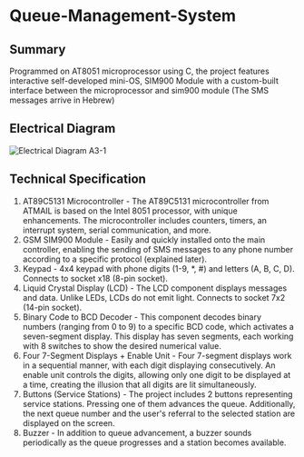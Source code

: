 # Queue-Management-System

## Summary
Programmed on AT8051 microprocessor using C, the project features interactive self-developed mini-OS, SIM900 Module with a custom-built interface between the microprocessor and sim900 module (The SMS messages arrive in Hebrew)

## Electrical Diagram
![Electrical Diagram A3-1](https://github.com/Michael2343/Queue-Management-System/assets/100785699/ff20d293-3a6d-4750-a76d-3503b84eb0e3)

## Technical Specification
1. AT89C5131 Microcontroller - The AT89C5131 microcontroller from ATMAIL is based on the Intel 8051 processor, with unique enhancements. The microcontroller includes counters, timers, an interrupt system, serial communication, and more.
2. GSM SIM900 Module - Easily and quickly installed onto the main controller, enabling the sending of SMS messages to any phone number according to a specific protocol (explained later).
3. Keypad - 4x4 keypad with phone digits (1-9, *, #) and letters (A, B, C, D). Connects to socket x18 (8-pin socket).
4. Liquid Crystal Display (LCD) - The LCD component displays messages and data. Unlike LEDs, LCDs do not emit light. Connects to socket 7x2 (14-pin socket).
5. Binary Code to BCD Decoder - This component decodes binary numbers (ranging from 0 to 9) to a specific BCD code, which activates a seven-segment display. This display has seven segments, each working with 8 switches to show the desired numerical value.
6. Four 7-Segment Displays + Enable Unit - Four 7-segment displays work in a sequential manner, with each digit displaying consecutively. An enable unit controls the digits, allowing only one digit to be displayed at a time, creating the illusion that all digits are lit simultaneously.
7. Buttons (Service Stations) - The project includes 2 buttons representing service stations. Pressing one of them advances the queue. Additionally, the next queue number and the user's referral to the selected station are displayed on the screen.
8. Buzzer - In addition to queue advancement, a buzzer sounds periodically as the queue progresses and a station becomes available.

